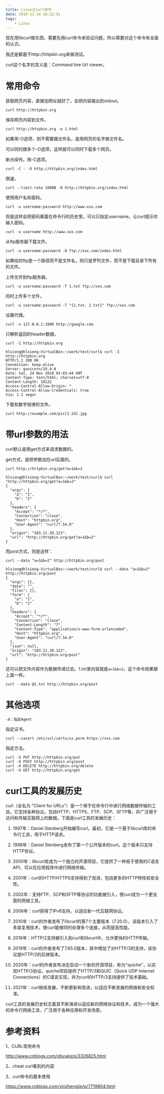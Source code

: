```yaml
---
title: Linux之curl命令
date: 2018-11-24 10:32:51
tags:
	- Linux
---
```




现在用libcurl做东西，需要先用curl命令来验证问题，所以需要对这个命令有全面的认识。

我还是都基于http://httpbin.org来做测试。

curl这个名字的含义是：Command line Url viewer。







# 常用命令

获取网页内容，直接加网址就好了。会把内容输出到stdout。

```
curl http://httpbin.org
```

保存网页内容到文件。

```
curl http://httpbin.org -o 1.html
```

如果用-O选项，则不需要跟文件名，是用网页的名字做文件名。

可以同时跟多个-O选项，这样就可以同时下载多个网页。

断点续传。用-C选项。

```
curl -C - -O http://httpbin.org/index.html
```

限速。

```
curl --limit-rate 1000B -O http://httpbin.org/index.html
```

使用用户名和密码。

```
curl -u username:password http://www.xxx.com
```

但是这样会把密码暴露在命令行的历史里。可以只指定username。让curl提示你输入密码。

```
curl -u username http://www.xxx.com
```

从ftp服务器下载文件。

```
curl -u username:password -O ftp://xxx.com/index.html
```

如果给的ftp是一个路径而不是文件名，则只是罗列文件，而不是下载目录下所有的文件。

上传文件到ftp服务器。

```
curl -u username:password -T 1.txt ftp://xxx.com
```

同时上传多个文件。

```
curl -u username:password -T "{1.txt, 2.txt}" ftp://xxx.com
```

设置代理。

```
curl -x 127.0.0.1:1080 http://google.com
```

只解析返回的header数据。

```
curl -I http://httpbin.org
```

```
hlxiong@hlxiong-VirtualBox:~/work/test/curl$ curl -I http://httpbin.org
HTTP/1.1 200 OK
Connection: keep-alive
Server: gunicorn/19.9.0
Date: Sat, 24 Nov 2018 03:03:44 GMT
Content-Type: text/html; charset=utf-8
Content-Length: 10122
Access-Control-Allow-Origin: *
Access-Control-Allow-Credentials: true
Via: 1.1 vegur
```

下载有数字规律的文件。

```
curl http://example.com/pic[1-24].jpg
```



# 带url参数的用法

curl默认是用get方式来请求数据的。

get方式，是把参数加在url后面的。

```
curl http://httpbin.org/get?a=1&b=2
```

```
hlxiong@hlxiong-VirtualBox:~/work/test/curl$ curl "http://httpbin.org/get?a=1&b=2"
{
  "args": {
    "a": "1", 
    "b": "2"
  }, 
  "headers": {
    "Accept": "*/*", 
    "Connection": "close", 
    "Host": "httpbin.org", 
    "User-Agent": "curl/7.54.0"
  }, 
  "origin": "183.11.39.123", 
  "url": "http://httpbin.org/get?a=1&b=2"
}
```

而post方式，则是这样：

```
curl --data "a=1&b=2" http://httpbin.org/post
```

```
hlxiong@hlxiong-VirtualBox:~/work/test/curl$ curl --data "a=1&b=2" http://httpbin.org/post
{
  "args": {}, 
  "data": "", 
  "files": {}, 
  "form": {
    "a": "1", 
    "b": "2"
  }, 
  "headers": {
    "Accept": "*/*", 
    "Connection": "close", 
    "Content-Length": "7", 
    "Content-Type": "application/x-www-form-urlencoded", 
    "Host": "httpbin.org", 
    "User-Agent": "curl/7.54.0"
  }, 
  "json": null, 
  "origin": "183.11.39.123", 
  "url": "http://httpbin.org/post"
}
```

还可以把文件内容作为数据传递过去。1.txt里内容就是`a=1&b=2`。这个命令效果跟上面一样。

```
curl --data @1.txt http://httpbin.org/post
```

# 其他选项

```
-A：指定Agent
```

指定证书。

```
curl --cacert /etc/ssl/certs/xx.perm https://xxx.com
```

指定方法。

```
curl -X PUT http://httpbin.org/put
curl -X POST http://httpbin.org/post
curl -X DELETE http://httpbin.org/delete
curl -X GET http://httpbin.org/get
```





# curl工具的发展历史

curl（全名为 "Client for URLs"）是一个用于在命令行中进行网络数据传输的工具。它支持各种协议，包括HTTP、HTTPS、FTP、SCP、SFTP等，并广泛用于访问和传输互联网上的数据。下面是curl工具的发展历史：

1. 1997年：Daniel Stenberg开始编写curl。最初，它是一个基于libcurl库的命令行工具，用于HTTP请求。

2. 1998年：Daniel Stenberg发布了第一个公开版本的curl。这个版本只支持HTTP协议。

3. 2000年：libcurl库成为一个独立的开源项目，它提供了一种易于使用的C语言API，可以在应用程序中进行网络传输。

4. 2001年：curl的HTTP/HTTPS支持得到了改进，包括更多的HTTP特性和安全性。

5. 2002年：支持FTP、SCP和SFTP等协议的功能被引入，使curl成为一个更全面的网络工具。

6. 2006年：curl获得了IPv6支持，以适应新一代互联网协议。

7. 2010年：curl的作者发布了libcurl的第7个主要版本（7.20.0），该版本引入了多路复用技术，使curl能够同时处理多个连接，从而提高性能。

8. 2016年：HTTP/2支持被引入到curl和libcurl中，允许更快的HTTP传输。

9. 2019年：curl的作者发布了7.65.0版本，其中增加了对HTTP/3的支持，该协议是HTTP/2的后继版本。

10. 2020年：curl的作者宣布决定启动一个新的开源项目，称为"quiche"，以实现HTTP/3协议。quiche项目提供了HTTP/3和QUIC（Quick UDP Internet Connections）的C语言实现，并为curl的HTTP/3支持提供了技术基础。

11. 2021年：curl继续发展，不断更新和改进，以适应不断发展的网络和安全标准。

curl工具的发展历史标志着其不断演进以适应新的网络协议和技术，成为一个强大的命令行网络工具，广泛用于各种应用和开发场景。



# 参考资料

1、CURL常用命令

http://www.cnblogs.com/gbyukg/p/3326825.html

2、cheat curl看到的内容

3、curl命令的基本使用

https://www.cnblogs.com/yinzhengjie/p/7719804.html